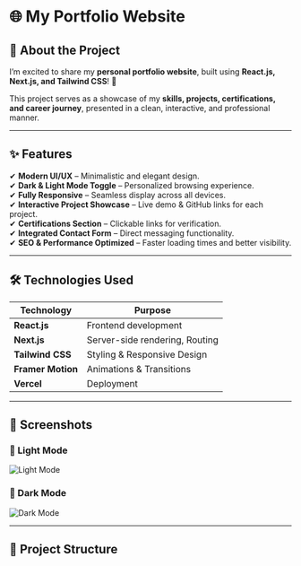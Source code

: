 # 🌐 My Portfolio Website  
 

## 🚀 About the Project  
I’m excited to share my **personal portfolio website**, built using **React.js, Next.js, and Tailwind CSS**! 🚀  

This project serves as a showcase of my **skills, projects, certifications, and career journey**, presented in a clean, interactive, and professional manner.  

---

## ✨ Features  
✔ **Modern UI/UX** – Minimalistic and elegant design.  
✔ **Dark & Light Mode Toggle** – Personalized browsing experience.  
✔ **Fully Responsive** – Seamless display across all devices.  
✔ **Interactive Project Showcase** – Live demo & GitHub links for each project.  
✔ **Certifications Section** – Clickable links for verification.  
✔ **Integrated Contact Form** – Direct messaging functionality.  
✔ **SEO & Performance Optimized** – Faster loading times and better visibility.  

---

## 🛠️ Technologies Used  
| **Technology** | **Purpose** |
|--------------|------------|
| **React.js** | Frontend development |
| **Next.js** | Server-side rendering, Routing |
| **Tailwind CSS** | Styling & Responsive Design |
| **Framer Motion** | Animations & Transitions |
| **Vercel** | Deployment |

---

## 📸 Screenshots  

### 🔹 Light Mode  
![Light Mode](assets/light-mode.png)  

### 🔹 Dark Mode  
![Dark Mode](assets/dark-mode.png)  

---

## 📂 Project Structure  
